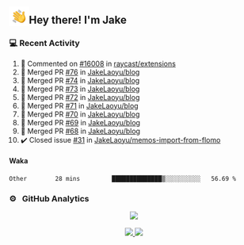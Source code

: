 <img alt="Night Coding" src="./assets/Hand%20Wave.gif" width='40' align="left"/><h2>Hey there! I'm Jake</h2>

### 💻 Recent Activity

<!--RECENT_ACTIVITY:start-->
1. 💬 Commented on [#16008](https://github.com/raycast/extensions/issues/16008#issuecomment-2560113859) in [raycast/extensions](https://github.com/raycast/extensions)<br>
2. 🎉 Merged PR [#76](https://github.com/JakeLaoyu/blog/pull/76) in [JakeLaoyu/blog](https://github.com/JakeLaoyu/blog)<br>
3. 🎉 Merged PR [#74](https://github.com/JakeLaoyu/blog/pull/74) in [JakeLaoyu/blog](https://github.com/JakeLaoyu/blog)<br>
4. 🎉 Merged PR [#73](https://github.com/JakeLaoyu/blog/pull/73) in [JakeLaoyu/blog](https://github.com/JakeLaoyu/blog)<br>
5. 🎉 Merged PR [#72](https://github.com/JakeLaoyu/blog/pull/72) in [JakeLaoyu/blog](https://github.com/JakeLaoyu/blog)<br>
6. 🎉 Merged PR [#71](https://github.com/JakeLaoyu/blog/pull/71) in [JakeLaoyu/blog](https://github.com/JakeLaoyu/blog)<br>
7. 🎉 Merged PR [#70](https://github.com/JakeLaoyu/blog/pull/70) in [JakeLaoyu/blog](https://github.com/JakeLaoyu/blog)<br>
8. 🎉 Merged PR [#69](https://github.com/JakeLaoyu/blog/pull/69) in [JakeLaoyu/blog](https://github.com/JakeLaoyu/blog)<br>
9. 🎉 Merged PR [#68](https://github.com/JakeLaoyu/blog/pull/68) in [JakeLaoyu/blog](https://github.com/JakeLaoyu/blog)<br>
10. ✔️ Closed issue [#31](https://github.com/JakeLaoyu/memos-import-from-flomo/issues/31) in [JakeLaoyu/memos-import-from-flomo](https://github.com/JakeLaoyu/memos-import-from-flomo)<br>
<!--RECENT_ACTIVITY:end-->

#### Waka

<!--START_SECTION:waka-->

```text
Other        28 mins         ██████████████▒░░░░░░░░░░   56.69 %
```

<!--END_SECTION:waka-->

### ⚙️ &nbsp; GitHub Analytics

<p align="center">
  <img src="http://github-profile-summary-cards.vercel.app/api/cards/profile-details?username=JakeLaoyu&theme=2077" />
</p>


<p align="center">
<a href="https://github.com/JakeLaoyu">
  <img height="180em" src="https://github-readme-stats-eight-theta.vercel.app/api?username=jakelaoyu&show_icons=true&theme=algolia&include_all_commits=true&count_private=true"/>
  <img height="180em" src="https://github-readme-stats-eight-theta.vercel.app/api/top-langs/?username=jakelaoyu&layout=compact&langs_count=8&theme=algolia&hide=html&count_private=true"/>
</a>
</p>

<!-- ### 🤝🏻 &nbsp; Connect with Me

<p align="center">
<a href="https://i.jakeyu.top"><img src="https://img.shields.io/badge/-i.jakeyu.top-3423A6?style=flat&logo=Google-Chrome&logoColor=white"/></a>
<a href="mailto:jake.laoyu@gmail.com"><img src="https://img.shields.io/badge/-jake.laoyu@gmail.com-D14836?style=flat&logo=Gmail&logoColor=white"/></a>
</p> -->
